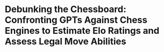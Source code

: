 # Debunking the Chessboard: Confronting GPTs Against Chess Engines to Estimate Elo Ratings and Assess Legal Move Abilities

